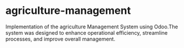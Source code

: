 # agriculture-management
Implementation of the agriculture Management System using Odoo.The system was designed to enhance operational efficiency, streamline processes, and improve overall management.

